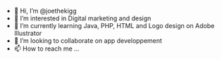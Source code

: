 - 👋 Hi, I’m @joethekigg
- 👀 I’m interested in Digital marketing and design   
- 🌱 I’m currently learning Java, PHP, HTML and Logo design on Adobe Illustrator
- 💞️ I’m looking to collaborate on app developpement   
- 📫 How to reach me ...

<!---
joethekigg/joethekigg is a ✨ special ✨ repository because its `README.md` (this file) appears on your GitHub profile.
You can click the Preview link to take a look at your changes.
--->
